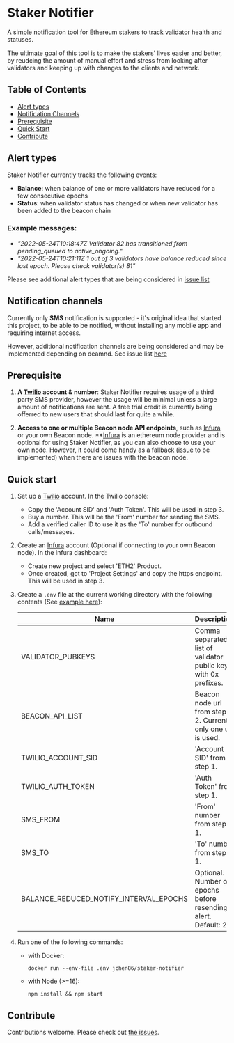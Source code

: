 # Staker Notifier

A simple notification tool for Ethereum stakers to track validator health and statuses.

The ultimate goal of this tool is to make the stakers' lives easier and better, by reudcing the amount of manual effort and stress from looking after validators and keeping up with changes to the clients and network.

## Table of Contents

- [Alert types](#alert-types)
- [Notification Channels](#notification-channels)
- [Prerequisite](#prerequisite)
- [Quick Start](#quick-start)
- [Contribute](#contribute)

## Alert types

Staker Notifier currently tracks the following events:
- **Balance**: when balance of one or more validators have reduced for a few consecutive epochs
- **Status**: when validator status has changed or when new validator has been added to the beacon chain

### Example messages:
- *"2022-05-24T10:18:47Z Validator 82 has transitioned from pending_queued to active_ongoing."*
- *"2022-05-24T10:21:11Z 1 out of 3 validators have balance reduced since last epoch. Please check validator(s) 81"*

Please see additional alert types that are being considered in [issue list](https://github.com/jchen86/staker-notifier/labels/alert%20type)

## Notification channels

Currently only **SMS** notification is supported - it's original idea that started this project, to be able to be notified, without installing any mobile app and requiring internet access. 

However, additional notification channels are being considered and may be implemented depending on deamnd. See issue list [here](https://github.com/jchen86/staker-notifier/issues?q=is%3Aissue+is%3Aopen+label%3A%22notification+channel%22)

## Prerequisite

1. **A [Twilio](https://www.twilio.com/messaging) account & number**: Staker Notifier requires usage of a third party SMS provider, however the usage will be minimal unless a large amount of notifications are sent. A free trial credit is currently being offerred to new users that should last for quite a while.

2. **Access to one or multiple Beacon node API endpoints**, such as [Infura](https://infura.io) or your own Beacon node. **[Infura](https://infura.io) is an ethereum node provider and is optional for using Staker Notifier, as you can also choose to use your own node. However, it could come handy as a fallback ([issue](https://github.com/jchen86/staker-notifier/issues/17) to be implemented) when there are issues with the beacon node. 

## Quick start

1. Set up a [Twilio](https://www.twilio.com/messaging) account. In the Twilio console:
   - Copy the 'Account SID' and 'Auth Token'. This will be used in step 3. 
   - Buy a number. This will be the 'From' number for sending the SMS.
   - Add a verified caller ID to use it as the 'To' number for outbound calls/messages.

2. Create an [Infura](https://infura.io) account (Optional if connecting to your own Beacon node). In the Infura dashboard:
   - Create new project and select 'ETH2' Product.
   - Once created, got to 'Project Settings' and copy the https endpoint. This will be used in step 3.

3. Create a `.env` file at the current working directory with the following contents (See [example here](.env.template)):

   | Name                                   | Description                                                     |
   | -------------------------------------- | --------------------------------------------------------------- |
   | VALIDATOR_PUBKEYS                      | Comma separated list of validator public keys with 0x prefixes. |
   | BEACON_API_LIST                        | Beacon node url from step 2. Currently only one url is used.    |
   | TWILIO_ACCOUNT_SID                     | 'Account SID' from step 1.                                      |
   | TWILIO_AUTH_TOKEN                      | 'Auth Token' from step 1.                                       |
   | SMS_FROM                               | 'From' number from step 1.                                      |
   | SMS_TO                                 | 'To' number from step 1.                                        |
   | BALANCE_REDUCED_NOTIFY_INTERVAL_EPOCHS | Optional. Number of epochs before resending alert. Default: 20. |


4. Run one of the following commands:
   - with Docker:
     ```
     docker run --env-file .env jchen86/staker-notifier
     ```
   - with Node (>=16):
     ```
     npm install && npm start
     ```

## Contribute

Contributions welcome. Please check out [the issues](https://github.com/jchen86/staker-notifier/issues).
